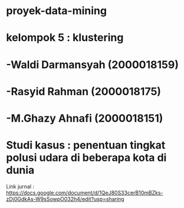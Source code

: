 # proyek-data-mining

# kelompok 5 : klustering
# -Waldi Darmansyah (2000018159)
# -Rasyid Rahman (2000018175)
# -M.Ghazy Ahnafi (2000018151)

# Studi kasus : penentuan tingkat polusi udara di beberapa kota di dunia

Link jurnal : https://docs.google.com/document/d/1QeJ80S33cerB10mBZks-zDj0GdkAs-W9sSowpO032h4/edit?usp=sharing
